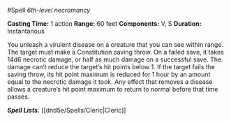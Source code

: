 #Spell
*6th-level necromancy*

**Casting Time:** 1 action
**Range:** 60 feet
**Components:** V, S
**Duration:** Instantanous

You unleash a virulent disease on a creature that you can see within range. The target must make a Constitution saving throw. On a failed save, it takes 14d6 necrotic damage, or half as much damage on a successful save. The damage can’t reduce the target’s hit points below 1. If the target fails the saving throw, its hit point maximum is reduced for 1 hour by an amount equal to the necrotic damage it took. Any effect that removes a disease allows a creature’s hit point maximum to return to normal before that time passes.

***Spell Lists.*** [[dnd5e/Spells/Cleric\|Cleric]]